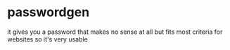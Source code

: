 # passwordgen

it gives you a password that makes no sense at all but fits most criteria for websites so it's very usable
